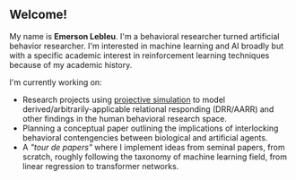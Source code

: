 <h2>Welcome!</h2>

<p>My name is <b>Emerson Lebleu</b>. I'm a behavioral researcher turned artificial behavior researcher. 
I'm interested in machine learning and AI broadly but with a specific academic interest in reinforcement learning techniques
because of my academic history.</p>

I'm currently working on:
- Research projects using <a href="https://github.com/emersonlebleu/PS_Model">projective simulation</a> to model derived/arbitrarily-applicable relational responding (DRR/AARR) and
other findings in the human behavioral research space.
- Planning a conceptual paper outlining the implications of interlocking behavioral contengencies between biological and
artificial agents.
- A <i>"tour de papers"</i> where I implement ideas from seminal papers, from scratch, roughly following the taxonomy of machine learning field, from linear regression to transformer networks.
